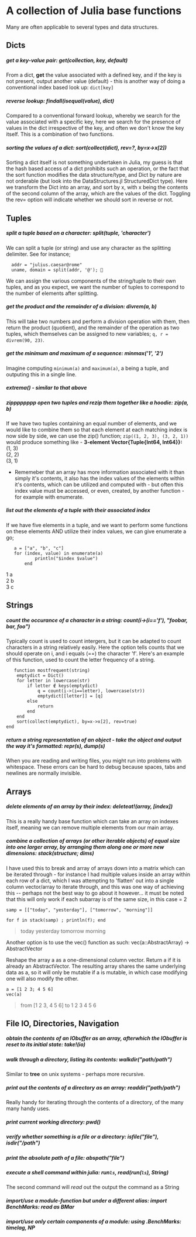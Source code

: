 # A collection of Julia base functions
Many are often applicable to several types and data structures. 

## Dicts

##### get a key-value pair: get(collection, key, default)   
From a dict, **get** the value associated with a defined key, and if the key is
not present, output another value (default) - this is another way of doing a
conventional index based look up: `dict[key]` 

##### reverse lookup: findall(isequal(value), dict)  
Compared to a conventional forward lookup, whereby we search for the value
associated with a specific key, here we search for the presence of values in
the dict irrespective of the key, and often we don't know the key itself. This is a combination of two functions. 

##### sorting the values of a dict: sort(collect(dict), rev=?, by=x->x[2]) 
Sorting a dict itself is not something undertaken in Julia, my guess is that
the hash based access of a dict prohibits such an operation, or the fact that
the sort function modifies the data structure/type, and Dict by nature are not
orderable (but look into the DataStructures.jl StructuredDict type). Here we
transform the Dict into an array, and sort by x, with x being the contents of
the second column of the array, which are the values of the dict. Toggling the
rev= option will indicate whether we should sort in reverse or not.  

## Tuples 

##### split a tuple based on a character: split(tuple, 'character') 
We can split a tuple (or string) and use any character as the splitting delimiter. See for instance;
```
  addr = "julius.caesar@rome"
  uname, domain = split(addr, '@'); 
``` 
We can assign the various components of the string/tuple to their own tuples,
and as you expect, we want the number of tuples to correspond to the number of
elements after splitting.    

##### get the product and the remainder of a division: divrem(a, b)
This will take two numbers and perform a division operation with them, then
return the product (quotient), and the remainder of the operation as two
tuples, which themselves can be assigned to new variables; `q, r = divrem(90,
23)`.    

##### get the minimum and maximum of a sequence: minmax('1', '2') 
Imagine computing `minimum(a)` and `maximum(a)`, a being a tuple, and outputing this in a single line.   

##### extrema() - similar to that above 

##### zipppppppp open two tuples and rezip them together like a hoodie: zip(a, b)
If we have two tuples containing an equal number of elements, and we would like
to combine them so that each element at each matching index is now side by
side, we can use the zip() function; `zip((1, 2, 3), (3, 2, 1))` would produce
something like - **3-element Vector{Tuple{Int64, Int64}}:**     
(1, 3)   
(2, 2)   
(3, 1)   

* Rememeber that an array has more information associated with it than simply
it's contents, it also has the index values of the elements within it's
contents, which can be utilized and computed with - but often this index value must be accessed, or even, created, by another function - for example with enumerate.   

##### list out the elements of a tuple with their associated index 
If we have five elements in a tuple, and we want to perform some functions on these elements AND utilize their index values, we can give enumerate a go;  
```
   a = ["a", "b", "c"]   
   for (index, value) in enumerate(a)
           println("$index $value")
       end
```         
1 a   
2 b   
3 c    


## Strings

##### count the occurance of a character in a string: count(i->(i=='f'), "foobar, bar, foo")
Typically count is used to count intergers, but it can be adapted to count characters in a string relatively easily. Here the option tells counts that we should operate on i, and i equals (==) the character 'f'. Here's an example of this function, used to count the letter frequency of a string.  
```
   function mostfrequent(string)
    emptydict = Dict()
    for letter in lowercase(str)
        if letter ∉ keys(emptydict)
            q = count(i->(i==letter), lowercase(str))
            emptydict[[letter]] = [q]
        else 
            return 
        end 
    end 
    sort(collect(emptydict), by=x->x[2], rev=true)
end
```     

##### return a string representation of an object - take the object and output the way it's formatted: repr(s), dump(s)
When you are reading and writing files, you might run into problems with whitespace. These errors can be hard to debug
because spaces, tabs and newlines are normally invisible.     



## Arrays

##### delete elements of an array by their index: deleteat!(array, [index])   
This is a really handy base function which can take an array on indexes itself,
meaning we can remove multiple elements from our main array.     

##### combine a collection of arrays (or other iterable objects) of equal size into one larger array, by arranging them along one or more new dimensions: stack(structure; dims) 
I have used this to break and array of arrays down into a matrix which can be
iterated through - for instance I had multiple values inside an array within
each row of a dict, which I was attempting to 'flatten' out into a single
column vector/array to iterate through, and this was one way of achieving
this -- perhaps not the best way to go about it however... it must be noted that this will only work if each subarray is of the same size, in this case = 2
``` 
samp = [["today", "yesterday"], ["tomorrow", "morning"]]

for f in stack(samp) ; println(f); end
``` 

> today
> yesterday
> tomorrow
> morning    

Another option is to use the vec() function as such: vec(a::AbstractArray) -> AbstractVector

Reshape the array a as a one-dimensional column vector. Return a if it is
already an AbstractVector. The resulting array shares the same underlying data
as a, so it will only be mutable if a is mutable, in which case modifying one
will also modify the other.   
```
a = [1 2 3; 4 5 6] 
vec(a)
```

> from [1 2 3, 4 5 6]
> to 
> 1
> 2
> 3
> 4
> 5
> 6    


## File IO, Directories, Navigation 

##### obtain the contents of an IObuffer as an array, afterwhich the IObuffer is reset to its initial state: take!(io)   

##### walk through a directory, listing its contents: walkdir("path/path")  
Similar to **tree** on unix systems - perhaps more recursive. 

##### print out the contents of a directory as an array: readdir("path/path")    
Really handy for iterating through the contents of a directory, of the many many handy uses.    

##### print current working directory: pwd() 

##### verify whether something is a file or a directory: isfile("file"), isdir("/path")     

##### print the absolute path of a file: abspath("file")    

##### execute a shell command within julia: run`ls`, read(run(`ls`), String)
The second command will *read* out the output the command as a String   

##### import/use a module-function but under a different alias: import BenchMarks: read as BMar     

##### import/use only certain components of a module: using .BenchMarks: timelag, NP    


























